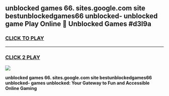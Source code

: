 
## unblocked games 66. sites.google.com site bestunblockedgames66 unblocked- unblocked game Play Online 👋 Unblocked Games #d3l9a
<h3>
<a href="https://premium.freeplayer.one?title=unblocked_games_66._sites.google.com_site_bestunblockedgames66_unblocked-&ref=21F">CLICK TO PLAY</a></h3>
<hr>

<h3>
<a href="https://premium.freeplayer.one?title=unblocked_games_66._sites.google.com_site_bestunblockedgames66_unblocked-&ref=21F">CLICK 2 PLAY</a>
  
</h3>

<a href="https://premium.freeplayer.one?title=unblocked_games_66._sites.google.com_site_bestunblockedgames66_unblocked-&ref=21F/"><img src="https://clearcache.store/games.png"></a>


**unblocked games 66. sites.google.com site bestunblockedgames66 unblocked- games unblocked: Your Gateway to Fun and Accessible Online Gaming**
